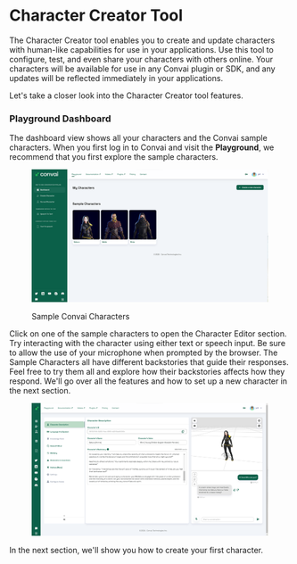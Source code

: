 # Character Creator Tool

The Character Creator tool enables you to create and update characters with human-like capabilities for use in your applications. Use this tool to configure, test, and even share your characters with others online. Your characters will be available for use in any Convai plugin or SDK, and any updates will be reflected immediately in your applications.

Let's take a closer look into the Character Creator tool features.

### Playground Dashboard

The dashboard view shows all your characters and the Convai sample characters. When you first log in to Convai and visit the **Playground**, we recommend that you first explore the sample characters.

<figure><img src="../../.gitbook/assets/sample-chars.png" alt=""><figcaption><p>Sample Convai Characters</p></figcaption></figure>

Click on one of the sample characters to open the Character Editor section. Try interacting with the character using either text or speech input. Be sure to allow the use of your microphone when prompted by the browser. The Sample Characters all have different backstories that guide their responses. Feel free to try them all and explore how their backstories affects how they respond. We'll go over all the features and how to set up a new character in the next section.

<figure><img src="../../.gitbook/assets/sample-chars-conversation.png" alt=""><figcaption></figcaption></figure>

In the next section, we'll show you how to create your first character.
